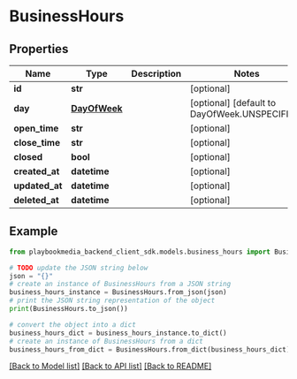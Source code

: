 # BusinessHours


## Properties

Name | Type | Description | Notes
------------ | ------------- | ------------- | -------------
**id** | **str** |  | [optional] 
**day** | [**DayOfWeek**](DayOfWeek.md) |  | [optional] [default to DayOfWeek.UNSPECIFIED]
**open_time** | **str** |  | [optional] 
**close_time** | **str** |  | [optional] 
**closed** | **bool** |  | [optional] 
**created_at** | **datetime** |  | [optional] 
**updated_at** | **datetime** |  | [optional] 
**deleted_at** | **datetime** |  | [optional] 

## Example

```python
from playbookmedia_backend_client_sdk.models.business_hours import BusinessHours

# TODO update the JSON string below
json = "{}"
# create an instance of BusinessHours from a JSON string
business_hours_instance = BusinessHours.from_json(json)
# print the JSON string representation of the object
print(BusinessHours.to_json())

# convert the object into a dict
business_hours_dict = business_hours_instance.to_dict()
# create an instance of BusinessHours from a dict
business_hours_from_dict = BusinessHours.from_dict(business_hours_dict)
```
[[Back to Model list]](../README.md#documentation-for-models) [[Back to API list]](../README.md#documentation-for-api-endpoints) [[Back to README]](../README.md)


